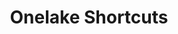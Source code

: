 ---
id: 11-onelake-shortcuts
title: Onelake Shortcuts
imgalt: "What are shortcuts and what are the different types existing?"
---